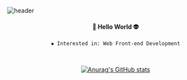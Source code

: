 
![header](https://capsule-render.vercel.app/api?type=waving&color=04188A&height=200&section=header&text=jerimo&fontColor=E1DBF4&fontSize=90&animation=twinkling)

<div align='center'>
  <h4>👾 Hello World 👽</h4>
  
    ▪ Interested in: Web Front-end Development
  
  
  <br />
  
  
  
<!--  <h4>기술 스택</h4>
  <a href="#"><img src="https://img.shields.io/badge/React-61DAFB?style=flat&logo=React&logoColor=black"/></a>
  <a href="#"><img src="https://img.shields.io/badge/Vue.js-4FC08D?style=flat&logo=vue-dot-js&logoColor=white"/></a>
  <a href="#"><img src="https://img.shields.io/badge/JavaScript-F7DF1E?style=flat&logo=JavaScript&logoColor=black"/></a>
  <a href="#"><img src="https://img.shields.io/badge/CSS-1572B6?style=flat&logo=CSS3&logoColor=white"/></a>
  <a href="#"><img src="https://img.shields.io/badge/Netlify-00C7B7?style=flat&logo=Netlify&logoColor=white"/></a>
  <a href="#"><img src="https://img.shields.io/badge/MySQL-4479A1?style=flat&logo=MySQL&logoColor=white"/></a>
  <br />
  <a href="#"><img src="https://img.shields.io/badge/C++-00599C?style=flat&logo=c%2B%2B&logoColor=white"/></a>
  <a href="#"><img src="https://img.shields.io/badge/Python-3766AB?style=flat&logo=Python&logoColor=white"/></a>
  <a href="#"><img src="https://img.shields.io/badge/Git-F05032?style=flat&logo=Git&logoColor=white"/></a>
  <a href="#"><img src="https://img.shields.io/badge/SkLearn-F7931E?style=flat&logo=scikit-learn&logoColor=white"/></a>
  <br /><br /> -->
  
  [![Anurag's GitHub stats](https://github-readme-stats.vercel.app/api?username=jerimo&count_private=true&show_icons=true&theme=buefy)
](https://github.com/anuraghazra/github-readme-stats)
  
<div>
